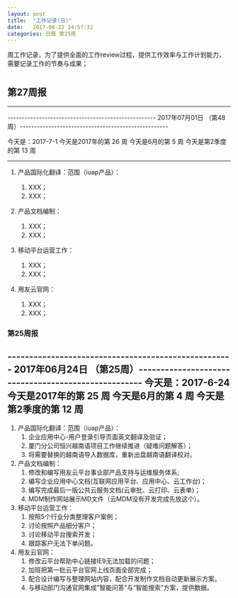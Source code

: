 ```yaml
---
layout: post
title:  "工作记录(日)"
date:   2017-06-22 14:57:32
categories: 日报 第25周
---
```


周工作记录，为了提供全面的工作review过程，提供工作效率与工作计划能力，需要记录工作的节奏与成果；

#
## 第27周报
***
---------------------------------------------------- 2017年07月01日 （第48周）----------------------------------------------------

今天是：2017-7-1
今天是2017年的第 26 周
今天是6月的第 5 周
今天是第2季度的第 13 周


***
1. 产品国际化翻译：范围（iuap产品）：

    1. XXX；
    2. XXX；
2. 产品文档编制：
    1. XXX；
    2. XXX；
3. 移动平台运营工作：
    1. XXX；
    2. XXX；
4. 用友云官网：
    1. XXX；
    2. XXX；



### 第25周报
---------------------------------------------------- 2017年06月24日 （第25周）----------------------------------------------------
今天是：2017-6-24
今天是2017年的第 25 周
今天是6月的第 4 周
今天是第2季度的第 12 周
---------------------------------------------------------------------------------------------------------------------------------
1. 产品国际化翻译：范围（iuap产品）：
    1. 企业应用中心-用户登录引导页面英文翻译及验证；
    2. 厦门分公司恒兴越南语项目工作继续推进（疑难问题解答）；
    3. 将需要替换的越南语导入数据库，重新出盘越南语翻译校对。
2. 产品文档编制：
    1. 修改和编写用友云平台事业部产品支持与运维服务体系;
    2. 编写企业应用中心文档(互联网应用平台、应用中心、云工作台)；
    3. 编写完成最后一版公共云服务文档(云审批、云打印、云表单)；
    4. MDM制作网站展示MD文件（云MDM没有开发完成先放这个）。
3. 移动平台运营工作：
    1. 按照5个行业分类整理客户案例；
    2. 讨论按照产品细分客户；
    3. 讨论移动平台搜索开发；
    4. 跟踪客户无法下单问题。
4. 用友云官网：
    1. 修改云平台帮助中心链接IE9无法加载的问题；
    2. 加班把第一批云平台官网上线页面全部完成；
    3. 配合设计编写与整理网站内容，配合开发制作文档自动更新展示方案。
    4. 与移动部门沟通官网集成”智能问答”与“智能搜索”方案，提供数据。
